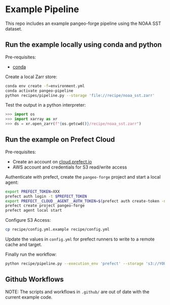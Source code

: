 # Example Pipeline

This repo includes an example pangeo-forge pipeline using the NOAA SST dataset.

## Run the example locally using conda and python

Pre-requisites:
* [conda](https://docs.conda.io/projects/conda/en/latest/user-guide/install/)

Create a local Zarr store:

```bash
conda env create -f=environment.yml
conda activate pangeo-pipeline
python recipes/pipeline.py --storage 'file://recipe/noaa_sst.zarr'
```

Test the output in a python interpreter:

```python
>>> import os
>>> import xarray as xr
>>> ds = xr.open_zarr(f"{os.getcwd()}/recipe/noaa_sst.zarr")
```

## Run the example on Prefect Cloud

Pre-requisites:
* Create an account on [cloud.prefect.io](cloud.prefect.io)
* AWS account and credentials for S3 read/write access

Authenticate with prefect, create the `pangeo-forge` project and start a local agent:

```bash
export PREFECT_TOKEN=XXX
prefect auth login -t $PREFECT_TOKEN
export PREFECT__CLOUD__AGENT__AUTH_TOKEN=$(prefect auth create-token -n my-runner-token -s RUNNER)
prefect create project pangeo-forge
prefect agent local start
```

Configure S3 Access:

```bash
cp recipe/config.yml.example recipe/config.yml
```

Update the values in `config.yml` for prefect runners to write to a remote cache and target.

Finally run the workflow:

```bash
python recipe/pipeline.py --execution_env 'prefect' --storage 's3://YOUR_BUCKET/YOUR_PATH/noaa_sst.zarr'
```

## Github Workflows

NOTE: The scripts and workflows in `.github/` are out of date with the current example code.
